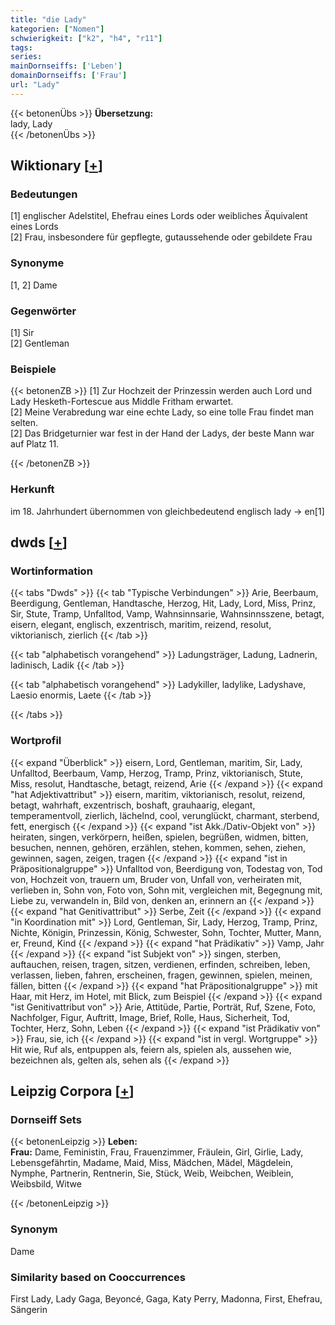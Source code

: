```yaml
---
title: "die Lady"
kategorien: ["Nomen"]
schwierigkeit: ["k2", "h4", "r11"]
tags:
series:
mainDornseiffs: ['Leben']
domainDornseiffs: ['Frau']
url: "Lady"
---
```


{{< betonenÜbs >}}
**Übersetzung:**  
lady, Lady  
{{< /betonenÜbs >}}

## Wiktionary [[+](https://de.wiktionary.org/wiki/Lady)]

### Bedeutungen
[1] englischer Adelstitel, Ehefrau eines Lords oder weibliches Äquivalent eines Lords  
[2] Frau, insbesondere für gepflegte, gutaussehende oder gebildete Frau  

### Synonyme
[1, 2] Dame  

### Gegenwörter
[1] Sir  
[2] Gentleman  

### Beispiele
{{< betonenZB >}}
[1] Zur Hochzeit der Prinzessin werden auch Lord und Lady Hesketh-Fortescue aus Middle Fritham erwartet.  
[2] Meine Verabredung war eine echte Lady, so eine tolle Frau findet man selten.  
[2] Das Bridgeturnier war fest in der Hand der Ladys, der beste Mann war auf Platz 11.  

{{< /betonenZB >}}
### Herkunft
im 18. Jahrhundert übernommen von gleichbedeutend englisch lady → en[1]  



## dwds [[+](https://www.dwds.de/wb/Lady)]

### Wortinformation
{{< tabs "Dwds" >}}
{{< tab "Typische Verbindungen" >}}
Arie, Beerbaum, Beerdigung, Gentleman, Handtasche, Herzog, Hit, Lady, Lord, Miss, Prinz, Sir, Stute, Tramp, Unfalltod, Vamp, Wahnsinnsarie, Wahnsinnsszene, betagt, eisern, elegant, englisch, exzentrisch, maritim, reizend, resolut, viktorianisch, zierlich
{{< /tab >}}

{{< tab "alphabetisch vorangehend" >}}
Ladungsträger, Ladung, Ladnerin, ladinisch, Ladik
{{< /tab >}}

{{< tab "alphabetisch vorangehend" >}}
Ladykiller, ladylike, Ladyshave, Laesio enormis, Laete
{{< /tab >}}

{{< /tabs >}}

### Wortprofil
{{< expand "Überblick" >}} eisern, Lord, Gentleman, maritim, Sir, Lady, Unfalltod, Beerbaum, Vamp, Herzog, Tramp, Prinz, viktorianisch, Stute, Miss, resolut, Handtasche, betagt, reizend, Arie {{< /expand >}}
{{< expand "hat Adjektivattribut" >}} eisern, maritim, viktorianisch, resolut, reizend, betagt, wahrhaft, exzentrisch, boshaft, grauhaarig, elegant, temperamentvoll, zierlich, lächelnd, cool, verunglückt, charmant, sterbend, fett, energisch {{< /expand >}}
{{< expand "ist Akk./Dativ-Objekt von" >}} heiraten, singen, verkörpern, heißen, spielen, begrüßen, widmen, bitten, besuchen, nennen, gehören, erzählen, stehen, kommen, sehen, ziehen, gewinnen, sagen, zeigen, tragen {{< /expand >}}
{{< expand "ist in Präpositionalgruppe" >}} Unfalltod von, Beerdigung von, Todestag von, Tod von, Hochzeit von, trauern um, Bruder von, Unfall von, verheiraten mit, verlieben in, Sohn von, Foto von, Sohn mit, vergleichen mit, Begegnung mit, Liebe zu, verwandeln in, Bild von, denken an, erinnern an {{< /expand >}}
{{< expand "hat Genitivattribut" >}} Serbe, Zeit {{< /expand >}}
{{< expand "in Koordination mit" >}} Lord, Gentleman, Sir, Lady, Herzog, Tramp, Prinz, Nichte, Königin, Prinzessin, König, Schwester, Sohn, Tochter, Mutter, Mann, er, Freund, Kind {{< /expand >}}
{{< expand "hat Prädikativ" >}} Vamp, Jahr {{< /expand >}}
{{< expand "ist Subjekt von" >}} singen, sterben, auftauchen, reisen, tragen, sitzen, verdienen, erfinden, schreiben, leben, verlassen, lieben, fahren, erscheinen, fragen, gewinnen, spielen, meinen, fällen, bitten {{< /expand >}}
{{< expand "hat Präpositionalgruppe" >}} mit Haar, mit Herz, im Hotel, mit Blick, zum Beispiel {{< /expand >}}
{{< expand "ist Genitivattribut von" >}} Arie, Attitüde, Partie, Porträt, Ruf, Szene, Foto, Nachfolger, Figur, Auftritt, Image, Brief, Rolle, Haus, Sicherheit, Tod, Tochter, Herz, Sohn, Leben {{< /expand >}}
{{< expand "ist Prädikativ von" >}} Frau, sie, ich {{< /expand >}}
{{< expand "ist in vergl. Wortgruppe" >}} Hit wie, Ruf als, entpuppen als, feiern als, spielen als, aussehen wie, bezeichnen als, gelten als, sehen als {{< /expand >}}

## Leipzig Corpora [[+](https://corpora.uni-leipzig.de/en/res?word=Lady&corpusId=deu_newscrawl-public_2018)]

### Dornseiff Sets
{{< betonenLeipzig >}}
**Leben:**  
**Frau:** Dame, Feministin, Frau, Frauenzimmer, Fräulein, Girl, Girlie, Lady, Lebensgefährtin, Madame, Maid, Miss, Mädchen, Mädel, Mägdelein, Nymphe, Partnerin, Rentnerin, Sie, Stück, Weib, Weibchen, Weiblein, Weibsbild, Witwe  

{{< /betonenLeipzig >}}

### Synonym
Dame


### Similarity based on Cooccurrences
First Lady, Lady Gaga, Beyoncé, Gaga, Katy Perry, Madonna, First, Ehefrau, Sängerin

